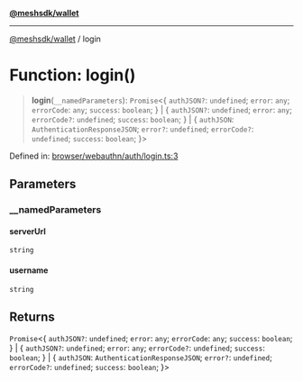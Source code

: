 [**@meshsdk/wallet**](../README.md)

***

[@meshsdk/wallet](../globals.md) / login

# Function: login()

> **login**(`__namedParameters`): `Promise`\<\{ `authJSON?`: `undefined`; `error`: `any`; `errorCode`: `any`; `success`: `boolean`; \} \| \{ `authJSON?`: `undefined`; `error`: `any`; `errorCode?`: `undefined`; `success`: `boolean`; \} \| \{ `authJSON`: `AuthenticationResponseJSON`; `error?`: `undefined`; `errorCode?`: `undefined`; `success`: `boolean`; \}\>

Defined in: [browser/webauthn/auth/login.ts:3](https://github.com/MeshJS/mesh/blob/1abde1553cbd7cf2cf4e40197fc0de9e4a7d0f49/packages/mesh-wallet/src/browser/webauthn/auth/login.ts#L3)

## Parameters

### \_\_namedParameters

#### serverUrl

`string`

#### username

`string`

## Returns

`Promise`\<\{ `authJSON?`: `undefined`; `error`: `any`; `errorCode`: `any`; `success`: `boolean`; \} \| \{ `authJSON?`: `undefined`; `error`: `any`; `errorCode?`: `undefined`; `success`: `boolean`; \} \| \{ `authJSON`: `AuthenticationResponseJSON`; `error?`: `undefined`; `errorCode?`: `undefined`; `success`: `boolean`; \}\>
